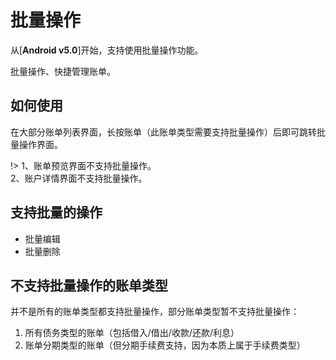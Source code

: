 # 批量操作

从[**Android v5.0**]开始，支持使用批量操作功能。 

批量操作、快捷管理账单。

## 如何使用

在大部分账单列表界面，长按账单（此账单类型需要支持批量操作）后即可跳转批量操作界面。

!> 1、账单预览界面不支持批量操作。<br>2、账户详情界面不支持批量操作。

## 支持批量的操作

- 批量编辑
- 批量删除

## 不支持批量操作的账单类型

并不是所有的账单类型都支持批量操作，部分账单类型暂不支持批量操作：

1. 所有债务类型的账单（包括借入/借出/收款/还款/利息）
2. 账单分期类型的账单（但分期手续费支持，因为本质上属于手续费类型）